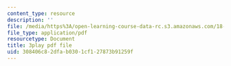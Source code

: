 ```yaml
---
content_type: resource
description: ''
file: /media/https%3A/open-learning-course-data-rc.s3.amazonaws.com/18-01sc-single-variable-calculus-fall-2010/308406c82dfab0301cf127873b91259f_PNTnmH6jsRI.pdf
file_type: application/pdf
resourcetype: Document
title: 3play pdf file
uid: 308406c8-2dfa-b030-1cf1-27873b91259f
---
```

